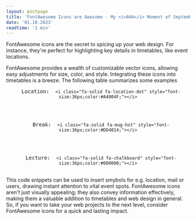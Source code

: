 ```yaml
---
layout: postpage
title: 'FontAwesome Icons are Awesome - My <i>AHA</i> Moment of September 2023'
date: '01.10.2023'
readtime: '1 min'
---
```


FontAwesome icons are the secret to spicing up your web design. For instance, they're perfect for highlighting key details in timetables, like event locations.

FontAwesome provides a wealth of customizable vector icons, allowing easy adjustments for size, color, and style.
Integrating these icons into timetables is a breeze. 
The following table summarizes some examples

<center>
 <pre>
  Location: <i class="fa-solid fa-location-dot" style="font-size:36px;color:#A4004F;"></i> <code>&lt;i class="fa-solid fa-location-dot" style="font-size:36px;color:#A4004F;"&gt;&lt;/i&gt;</code>
 </pre>
 <br>
 <pre>
  Break: <i class="fa-solid fa-mug-hot" style="font-size:36px;color:#DD4814;"></i> <code>&lt;i class="fa-solid fa-mug-hot" style="font-size:36px;color:#DD4814;"&gt;&lt;/i&gt;</code>
 </pre>
 <br>
 <pre>
  Lecture: <i class="fa-solid fa-chalkboard" style="font-size:36px;color:#000000;"></i> <code>&lt;i class="fa-solid fa-chalkboard" style="font-size:36px;color:#000000;"&gt;&lt;/i&gt;</code>
 </pre>
</center>

This code snippets can be used to insert smybols for e.g. location, mail or users, drawing instant attention to vital event spots. 
FontAwesome icons aren't just visually appealing; they also convey information effectively, making them a valuable addition to timetables and web design in general.
So, if you want to take your web projects to the next level, consider FontAwesome icons for a quick and lasting impact.


